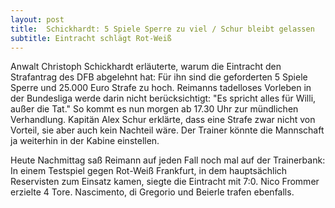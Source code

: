 ```yaml
---
layout: post
title:  Schickhardt: 5 Spiele Sperre zu viel / Schur bleibt gelassen
subtitle: Eintracht schlägt Rot-Weiß
---
```


Anwalt Christoph Schickhardt erläuterte, warum die Eintracht den Strafantrag des DFB abgelehnt hat: Für ihn sind die geforderten 5 Spiele Sperre und 25.000 Euro Strafe zu hoch. Reimanns tadelloses Vorleben in der Bundesliga werde darin nicht berücksichtigt: "Es spricht alles für Willi, außer die Tat." So kommt es nun morgen ab 17.30 Uhr zur mündlichen Verhandlung. Kapitän Alex Schur erklärte, dass eine Strafe zwar nicht von Vorteil, sie aber auch kein Nachteil wäre. Der Trainer könnte die Mannschaft ja weiterhin in der Kabine einstellen.

Heute Nachmittag saß Reimann auf jeden Fall noch mal auf der Trainerbank: In einem Testspiel gegen Rot-Weiß Frankfurt, in dem hauptsächlich Reservisten zum Einsatz kamen, siegte die Eintracht mit 7:0. Nico Frommer erzielte 4 Tore. Nascimento, di Gregorio und Beierle trafen ebenfalls.
